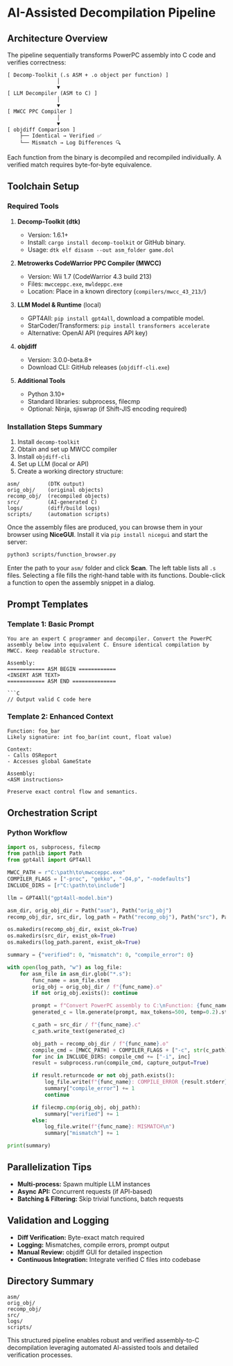 # AI-Assisted Decompilation Pipeline

## Architecture Overview

The pipeline sequentially transforms PowerPC assembly into C code and verifies correctness:

```
[ Decomp-Toolkit (.s ASM + .o object per function) ]
                │
                ▼
[ LLM Decompiler (ASM to C) ]
                │
                ▼
[ MWCC PPC Compiler ]
                │
                ▼
[ objdiff Comparison ]
    ├── Identical → Verified ✅
    └── Mismatch → Log Differences 🔍
```

Each function from the binary is decompiled and recompiled individually. A verified match requires byte-for-byte equivalence.

## Toolchain Setup

### Required Tools

1. **Decomp-Toolkit (dtk)**

   * Version: 1.6.1+
   * Install: `cargo install decomp-toolkit` or GitHub binary.
   * Usage: `dtk elf disasm --out asm_folder game.dol`

2. **Metrowerks CodeWarrior PPC Compiler (MWCC)**

   * Version: Wii 1.7 (CodeWarrior 4.3 build 213)
   * Files: `mwcceppc.exe`, `mwldeppc.exe`
   * Location: Place in a known directory (`compilers/mwcc_43_213/`)

3. **LLM Model & Runtime** (local)

   * GPT4All: `pip install gpt4all`, download a compatible model.
   * StarCoder/Transformers: `pip install transformers accelerate`
   * Alternative: OpenAI API (requires API key)

4. **objdiff**

   * Version: 3.0.0-beta.8+
   * Download CLI: GitHub releases (`objdiff-cli.exe`)

5. **Additional Tools**

   * Python 3.10+
   * Standard libraries: subprocess, filecmp
   * Optional: Ninja, sjiswrap (if Shift-JIS encoding required)

### Installation Steps Summary

1. Install `decomp-toolkit`
2. Obtain and set up MWCC compiler
3. Install `objdiff-cli`
4. Set up LLM (local or API)
5. Create a working directory structure:

```
asm/         (DTK output)
orig_obj/    (original objects)
recomp_obj/  (recompiled objects)
src/         (AI-generated C)
logs/        (diff/build logs)
scripts/     (automation scripts)
```

Once the assembly files are produced, you can browse them in your browser using **NiceGUI**.
Install it via `pip install nicegui` and start the server:

```bash
python3 scripts/function_browser.py
```

Enter the path to your `asm/` folder and click **Scan**. The left table lists all `.s` files. Selecting a file fills the right-hand table with its functions. Double-click a function to open the assembly snippet in a dialog.

## Prompt Templates

### Template 1: Basic Prompt

````
You are an expert C programmer and decompiler. Convert the PowerPC assembly below into equivalent C. Ensure identical compilation by MWCC. Keep readable structure.

Assembly:
============ ASM BEGIN ============
<INSERT ASM TEXT>
============ ASM END ==============

```C
// Output valid C code here
````

### Template 2: Enhanced Context

```
Function: foo_bar
Likely signature: int foo_bar(int count, float value)

Context:
- Calls OSReport
- Accesses global GameState

Assembly:
<ASM instructions>

Preserve exact control flow and semantics.
```

## Orchestration Script

### Python Workflow

````python
import os, subprocess, filecmp
from pathlib import Path
from gpt4all import GPT4All

MWCC_PATH = r"C:\path\to\mwcceppc.exe"
COMPILER_FLAGS = ["-proc", "gekko", "-O4,p", "-nodefaults"]
INCLUDE_DIRS = [r"C:\path\to\include"]

llm = GPT4All("gpt4all-model.bin")

asm_dir, orig_obj_dir = Path("asm"), Path("orig_obj")
recomp_obj_dir, src_dir, log_path = Path("recomp_obj"), Path("src"), Path("logs/mismatch_log.txt")

os.makedirs(recomp_obj_dir, exist_ok=True)
os.makedirs(src_dir, exist_ok=True)
os.makedirs(log_path.parent, exist_ok=True)

summary = {"verified": 0, "mismatch": 0, "compile_error": 0}

with open(log_path, "w") as log_file:
    for asm_file in asm_dir.glob("*.s"):
        func_name = asm_file.stem
        orig_obj = orig_obj_dir / f"{func_name}.o"
        if not orig_obj.exists(): continue

        prompt = f"Convert PowerPC assembly to C:\nFunction: {func_name}\nAssembly:\n{asm_file.read_text()}\n```C\n"
        generated_c = llm.generate(prompt, max_tokens=500, temp=0.2).strip()

        c_path = src_dir / f"{func_name}.c"
        c_path.write_text(generated_c)

        obj_path = recomp_obj_dir / f"{func_name}.o"
        compile_cmd = [MWCC_PATH] + COMPILER_FLAGS + ["-c", str(c_path), "-o", str(obj_path)]
        for inc in INCLUDE_DIRS: compile_cmd += ["-i", inc]
        result = subprocess.run(compile_cmd, capture_output=True)

        if result.returncode or not obj_path.exists():
            log_file.write(f"{func_name}: COMPILE_ERROR {result.stderr}\n")
            summary["compile_error"] += 1
            continue

        if filecmp.cmp(orig_obj, obj_path):
            summary["verified"] += 1
        else:
            log_file.write(f"{func_name}: MISMATCH\n")
            summary["mismatch"] += 1

print(summary)
````

## Parallelization Tips

* **Multi-process:** Spawn multiple LLM instances
* **Async API:** Concurrent requests (if API-based)
* **Batching & Filtering:** Skip trivial functions, batch requests

## Validation and Logging

* **Diff Verification:** Byte-exact match required
* **Logging:** Mismatches, compile errors, prompt output
* **Manual Review:** objdiff GUI for detailed inspection
* **Continuous Integration:** Integrate verified C files into codebase

## Directory Summary

```
asm/
orig_obj/
recomp_obj/
src/
logs/
scripts/
```

This structured pipeline enables robust and verified assembly-to-C decompilation leveraging automated AI-assisted tools and detailed verification processes.
